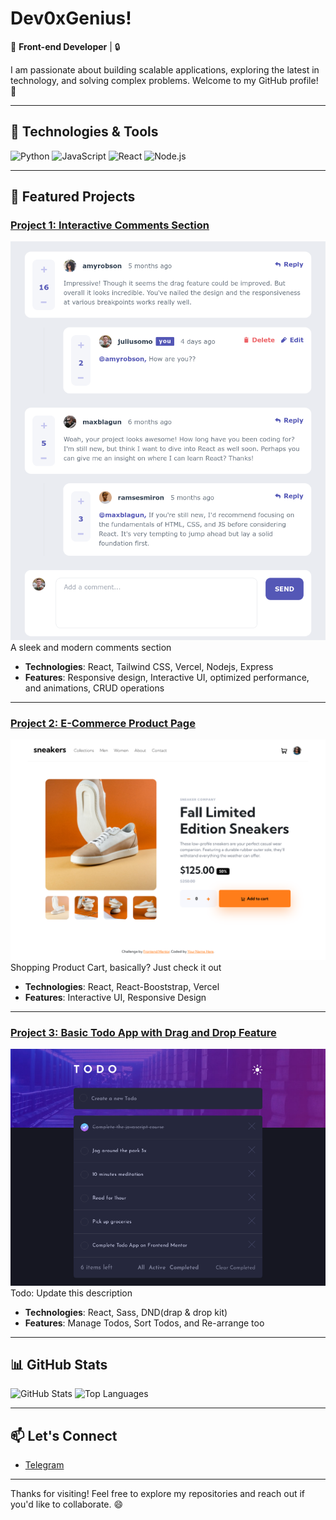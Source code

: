 # Dev0xGenius!

🚀 **Front-end Developer** | 🔒 

I am passionate about building scalable applications, exploring the latest in technology, and solving complex problems. Welcome to my GitHub profile! 🌟

---

## 🔧 Technologies & Tools
![Python](https://img.shields.io/badge/-Python-3776AB?style=flat&logo=python&logoColor=white)
![JavaScript](https://img.shields.io/badge/-JavaScript-F7DF1E?style=flat&logo=javascript&logoColor=black)
![React](https://img.shields.io/badge/-React-61DAFB?style=flat&logo=react&logoColor=black)
![Node.js](https://img.shields.io/badge/-Node.js-339933?style=flat&logo=node.js&logoColor=white)

---

## 🌟 Featured Projects

### [Project 1: Interactive Comments Section](https://interactive-comments-section-opal.vercel.app/)
![Screenshot](download.png)
A sleek and modern comments section

- **Technologies**: React, Tailwind CSS, Vercel, Nodejs, Express
- **Features**: Responsive design, Interactive UI, optimized performance, and animations, CRUD operations

---

### [Project 2: E-Commerce Product Page](https://ecommerce-product-page-drab-five.vercel.app/)
![Screenshot](download2.png)
Shopping Product Cart, basically? Just check it out

- **Technologies**: React, React-Booststrap, Vercel
- **Features**: Interactive UI, Responsive Design

---

### [Project 3: Basic Todo App with Drag and Drop Feature](https://dev0xgenius-todo-app.vercel.app/)
![Screenshot](todoapp.png)
Todo: Update this description

- **Technologies**: React, Sass, DND(drap & drop kit)
- **Features**: Manage Todos, Sort Todos, and Re-arrange too

---

## 📊 GitHub Stats

![GitHub Stats](https://github-readme-stats.vercel.app/api?username=dev0xgenius&show_icons=true&theme=radical)
![Top Languages](https://github-readme-stats.vercel.app/api/top-langs/?username=dev0xgenius&layout=compact&theme=radical)

---

## 📫 Let's Connect
- [Telegram](https://t.me/dev_0xg3nius)

---

Thanks for visiting! Feel free to explore my repositories and reach out if you'd like to collaborate. 😄
